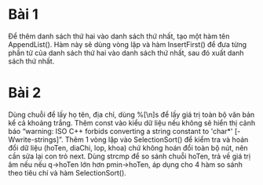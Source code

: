 # Bài 1
Để thêm danh sách thứ hai vào danh sách thứ nhất, tạo một hàm tên AppendList(). Hàm này sẽ dùng vòng lặp và hàm InsertFirst() để đưa từng phần tử của danh sách thứ hai vào danh sách thứ nhất, sau đó xuất danh sách thứ nhất.

# Bài 2
Dùng chuỗi để lấy họ tên, địa chỉ, dùng %[\n]s để lấy giá trị toàn bộ văn bản kể cả khoảng trắng. Thêm const vào kiểu dữ liệu nếu không sẽ hiển thị cảnh báo “warning: ISO C++ forbids converting a string constant to 'char*' [-Wwrite-strings]”. Thêm 1 vòng lặp vào SelectionSort() để kiểm tra và hoán đổi dữ liệu (hoTen, diaChi, lop, khoa) chứ không hoán đổi toàn bộ nút, nên cần sửa lại con trỏ next. Dùng strcmp để so sánh chuỗi hoTen, trả về giá trị âm nếu nếu q->hoTen lớn hơn pmin->hoTen, áp dụng cho 4 hàm so sánh theo tiêu chí và hàm SelectionSort().
